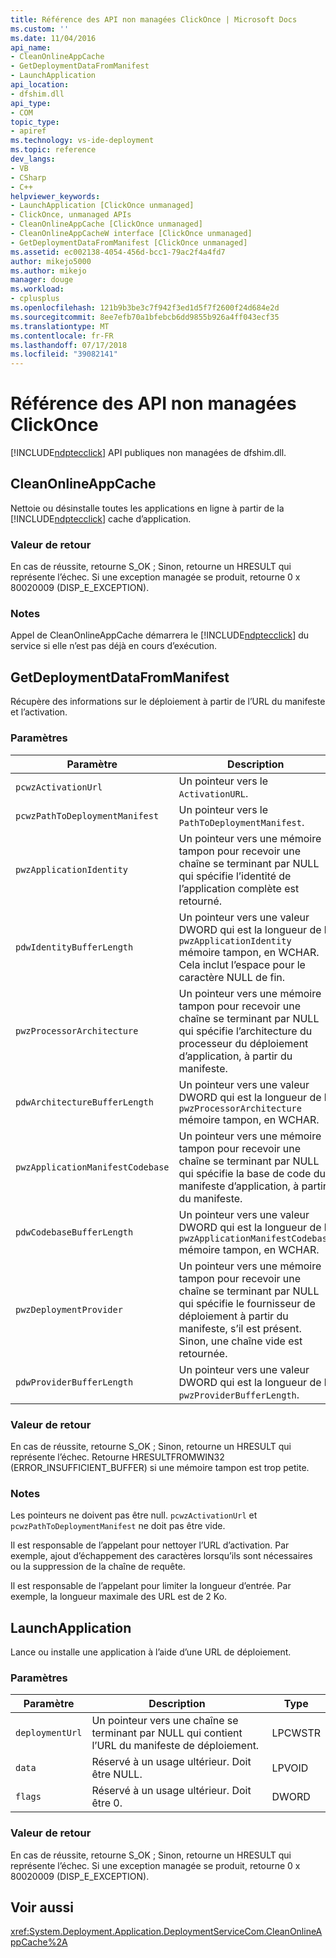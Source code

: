 ```yaml
---
title: Référence des API non managées ClickOnce | Microsoft Docs
ms.custom: ''
ms.date: 11/04/2016
api_name:
- CleanOnlineAppCache
- GetDeploymentDataFromManifest
- LaunchApplication
api_location:
- dfshim.dll
api_type:
- COM
topic_type:
- apiref
ms.technology: vs-ide-deployment
ms.topic: reference
dev_langs:
- VB
- CSharp
- C++
helpviewer_keywords:
- LaunchApplication [ClickOnce unmanaged]
- ClickOnce, unmanaged APIs
- CleanOnlineAppCache [ClickOnce unmanaged]
- CleanOnlineAppCacheW interface [ClickOnce unmanaged]
- GetDeploymentDataFromManifest [ClickOnce unmanaged]
ms.assetid: ec002138-4054-456d-bcc1-79ac2f4a4fd7
author: mikejo5000
ms.author: mikejo
manager: douge
ms.workload:
- cplusplus
ms.openlocfilehash: 121b9b3be3c7f942f3ed1d5f7f2600f24d684e2d
ms.sourcegitcommit: 8ee7efb70a1bfebcb6dd9855b926a4ff043ecf35
ms.translationtype: MT
ms.contentlocale: fr-FR
ms.lasthandoff: 07/17/2018
ms.locfileid: "39082141"
---
```

# <a name="clickonce-unmanaged-api-reference"></a>Référence des API non managées ClickOnce
[!INCLUDE[ndptecclick](../deployment/includes/ndptecclick_md.md)] API publiques non managées de dfshim.dll.  
  
## <a name="cleanonlineappcache"></a>CleanOnlineAppCache  
 Nettoie ou désinstalle toutes les applications en ligne à partir de la [!INCLUDE[ndptecclick](../deployment/includes/ndptecclick_md.md)] cache d’application.  
  
### <a name="return-value"></a>Valeur de retour  
 En cas de réussite, retourne S_OK ; Sinon, retourne un HRESULT qui représente l’échec. Si une exception managée se produit, retourne 0 x 80020009 (DISP_E_EXCEPTION).  
  
### <a name="remarks"></a>Notes  
 Appel de CleanOnlineAppCache démarrera le [!INCLUDE[ndptecclick](../deployment/includes/ndptecclick_md.md)] du service si elle n’est pas déjà en cours d’exécution.  
  
## <a name="getdeploymentdatafrommanifest"></a>GetDeploymentDataFromManifest  
 Récupère des informations sur le déploiement à partir de l’URL du manifeste et l’activation.  
  
### <a name="parameters"></a>Paramètres  
  
|Paramètre|Description|Type|  
|---------------|-----------------|----------|  
|`pcwzActivationUrl`|Un pointeur vers le `ActivationURL`.|LPCWSTR|  
|`pcwzPathToDeploymentManifest`|Un pointeur vers le `PathToDeploymentManifest`.|LPCWSTR|  
|`pwzApplicationIdentity`|Un pointeur vers une mémoire tampon pour recevoir une chaîne se terminant par NULL qui spécifie l’identité de l’application complète est retourné.|LPWSTR|  
|`pdwIdentityBufferLength`|Un pointeur vers une valeur DWORD qui est la longueur de la `pwzApplicationIdentity` mémoire tampon, en WCHAR. Cela inclut l’espace pour le caractère NULL de fin.|LPDWORD|  
|`pwzProcessorArchitecture`|Un pointeur vers une mémoire tampon pour recevoir une chaîne se terminant par NULL qui spécifie l’architecture du processeur du déploiement d’application, à partir du manifeste.|LPWSTR|  
|`pdwArchitectureBufferLength`|Un pointeur vers une valeur DWORD qui est la longueur de la `pwzProcessorArchitecture` mémoire tampon, en WCHAR.|LPDWORD|  
|`pwzApplicationManifestCodebase`|Un pointeur vers une mémoire tampon pour recevoir une chaîne se terminant par NULL qui spécifie la base de code du manifeste d’application, à partir du manifeste.|LPWSTR|  
|`pdwCodebaseBufferLength`|Un pointeur vers une valeur DWORD qui est la longueur de la `pwzApplicationManifestCodebase` mémoire tampon, en WCHAR.|LPDWORD|  
|`pwzDeploymentProvider`|Un pointeur vers une mémoire tampon pour recevoir une chaîne se terminant par NULL qui spécifie le fournisseur de déploiement à partir du manifeste, s’il est présent. Sinon, une chaîne vide est retournée.|LPWSTR|  
|`pdwProviderBufferLength`|Un pointeur vers une valeur DWORD qui est la longueur de la `pwzProviderBufferLength`.|LPDWORD|  
  
### <a name="return-value"></a>Valeur de retour  
 En cas de réussite, retourne S_OK ; Sinon, retourne un HRESULT qui représente l’échec. Retourne HRESULTFROMWIN32 (ERROR_INSUFFICIENT_BUFFER) si une mémoire tampon est trop petite.  
  
### <a name="remarks"></a>Notes  
 Les pointeurs ne doivent pas être null. `pcwzActivationUrl` et `pcwzPathToDeploymentManifest` ne doit pas être vide.  
  
 Il est responsable de l’appelant pour nettoyer l’URL d’activation. Par exemple, ajout d’échappement des caractères lorsqu’ils sont nécessaires ou la suppression de la chaîne de requête.  
  
 Il est responsable de l’appelant pour limiter la longueur d’entrée. Par exemple, la longueur maximale des URL est de 2 Ko.  
  
## <a name="launchapplication"></a>LaunchApplication  
 Lance ou installe une application à l’aide d’une URL de déploiement.  
  
### <a name="parameters"></a>Paramètres  
  
|Paramètre|Description|Type|  
|---------------|-----------------|----------|  
|`deploymentUrl`|Un pointeur vers une chaîne se terminant par NULL qui contient l’URL du manifeste de déploiement.|LPCWSTR|  
|`data`|Réservé à un usage ultérieur. Doit être NULL.|LPVOID|  
|`flags`|Réservé à un usage ultérieur. Doit être 0.|DWORD|  
  
### <a name="return-value"></a>Valeur de retour  
 En cas de réussite, retourne S_OK ; Sinon, retourne un HRESULT qui représente l’échec. Si une exception managée se produit, retourne 0 x 80020009 (DISP_E_EXCEPTION).  
  
## <a name="see-also"></a>Voir aussi  
 <xref:System.Deployment.Application.DeploymentServiceCom.CleanOnlineAppCache%2A>